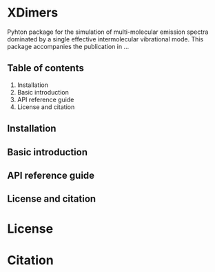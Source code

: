 # XDimers

Pyhton package for the simulation of  multi-molecular emission spectra dominated by a single effective intermolecular vibrational mode. This package accompanies the publication in ...

## Table of contents
1. Installation
2. Basic introduction
3. API reference guide
4. License and citation

## Installation

## Basic introduction

## API reference guide

## License and citation

# License

# Citation